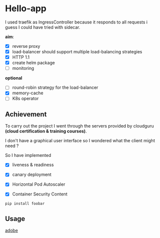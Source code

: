 # Hello-app

I used traefik as IngressController because it responds to all requests i guess I could have tried with sidecar.


**aim**:
 - [x] reverse proxy                                                      
 - [x] load-balancer should support multiple load-balancing strategies    
 - [x] HTTP 1.1         
 - [x] create helm package 
 - [ ] monitoring   
 
**optional**
 - [ ] round-robin strategy for the load-balancer 
 - [x] memory-cache 
 - [ ] K8s operator 

## Achievement

To carry out the project I went through the servers provided by cloudguru **(cloud certification & training courses)**.

I don't have a graphical user interface so I wondered what the client might need ?

So I have implemented 

- [x] liveness & readiness
- [x] canary deployment
- [x] Horizontal Pod Autoscaler
- [x] Container Security Content
 

```bash
pip install foobar
```

## Usage

[adobe](https://oliviermo75.github.com/hello-app/graph2.png)
